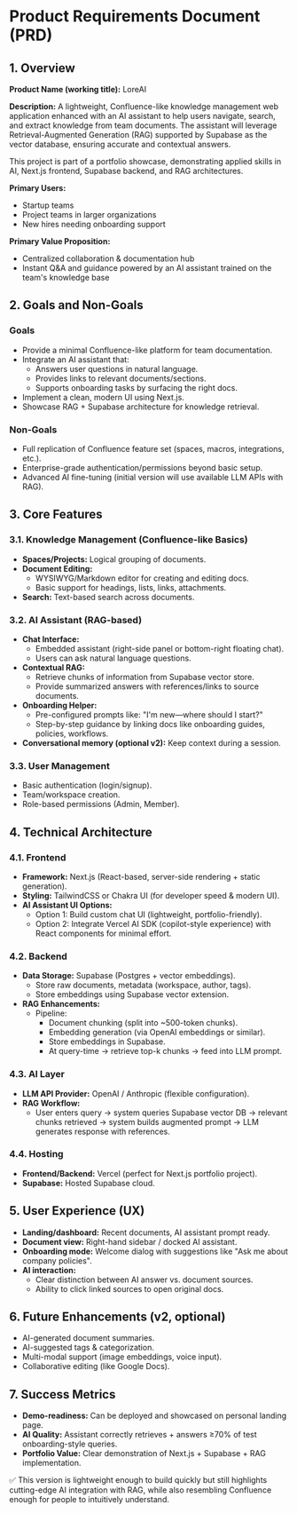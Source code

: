 # Product Requirements Document (PRD)

## 1. Overview

**Product Name (working title):** LoreAI

**Description:**
A lightweight, Confluence-like knowledge management web application enhanced with an AI assistant to help users navigate, search, and extract knowledge from team documents. The assistant will leverage Retrieval-Augmented Generation (RAG) supported by Supabase as the vector database, ensuring accurate and contextual answers.

This project is part of a portfolio showcase, demonstrating applied skills in AI, Next.js frontend, Supabase backend, and RAG architectures.

**Primary Users:**
- Startup teams
- Project teams in larger organizations
- New hires needing onboarding support

**Primary Value Proposition:**
- Centralized collaboration & documentation hub
- Instant Q&A and guidance powered by an AI assistant trained on the team's knowledge base

## 2. Goals and Non-Goals

### Goals
- Provide a minimal Confluence-like platform for team documentation.
- Integrate an AI assistant that:
  - Answers user questions in natural language.
  - Provides links to relevant documents/sections.
  - Supports onboarding tasks by surfacing the right docs.
- Implement a clean, modern UI using Next.js.
- Showcase RAG + Supabase architecture for knowledge retrieval.

### Non-Goals
- Full replication of Confluence feature set (spaces, macros, integrations, etc.).
- Enterprise-grade authentication/permissions beyond basic setup.
- Advanced AI fine-tuning (initial version will use available LLM APIs with RAG).

## 3. Core Features

### 3.1. Knowledge Management (Confluence-like Basics)
- **Spaces/Projects:** Logical grouping of documents.
- **Document Editing:**
  - WYSIWYG/Markdown editor for creating and editing docs.
  - Basic support for headings, lists, links, attachments.
- **Search:** Text-based search across documents.

### 3.2. AI Assistant (RAG-based)
- **Chat Interface:**
  - Embedded assistant (right-side panel or bottom-right floating chat).
  - Users can ask natural language questions.
- **Contextual RAG:**
  - Retrieve chunks of information from Supabase vector store.
  - Provide summarized answers with references/links to source documents.
- **Onboarding Helper:**
  - Pre-configured prompts like: "I'm new—where should I start?"
  - Step-by-step guidance by linking docs like onboarding guides, policies, workflows.
- **Conversational memory (optional v2):** Keep context during a session.

### 3.3. User Management
- Basic authentication (login/signup).
- Team/workspace creation.
- Role-based permissions (Admin, Member).

## 4. Technical Architecture

### 4.1. Frontend
- **Framework:** Next.js (React-based, server-side rendering + static generation).
- **Styling:** TailwindCSS or Chakra UI (for developer speed & modern UI).
- **AI Assistant UI Options:**
  - Option 1: Build custom chat UI (lightweight, portfolio-friendly).
  - Option 2: Integrate Vercel AI SDK (copilot-style experience) with React components for minimal effort.

### 4.2. Backend
- **Data Storage:** Supabase (Postgres + vector embeddings).
  - Store raw documents, metadata (workspace, author, tags).
  - Store embeddings using Supabase vector extension.
- **RAG Enhancements:**
  - Pipeline:
    - Document chunking (split into ~500-token chunks).
    - Embedding generation (via OpenAI embeddings or similar).
    - Store embeddings in Supabase.
    - At query-time → retrieve top-k chunks → feed into LLM prompt.

### 4.3. AI Layer
- **LLM API Provider:** OpenAI / Anthropic (flexible configuration).
- **RAG Workflow:**
  - User enters query → system queries Supabase vector DB → relevant chunks retrieved → system builds augmented prompt → LLM generates response with references.

### 4.4. Hosting
- **Frontend/Backend:** Vercel (perfect for Next.js portfolio project).
- **Supabase:** Hosted Supabase cloud.

## 5. User Experience (UX)

- **Landing/dashboard:** Recent documents, AI assistant prompt ready.
- **Document view:** Right-hand sidebar / docked AI assistant.
- **Onboarding mode:** Welcome dialog with suggestions like "Ask me about company policies".
- **AI interaction:**
  - Clear distinction between AI answer vs. document sources.
  - Ability to click linked sources to open original docs.

## 6. Future Enhancements (v2, optional)

- AI-generated document summaries.
- AI-suggested tags & categorization.
- Multi-modal support (image embeddings, voice input).
- Collaborative editing (like Google Docs).

## 7. Success Metrics

- **Demo-readiness:** Can be deployed and showcased on personal landing page.
- **AI Quality:** Assistant correctly retrieves + answers ≥70% of test onboarding-style queries.
- **Portfolio Value:** Clear demonstration of Next.js + Supabase + RAG implementation.

✅ This version is lightweight enough to build quickly but still highlights cutting-edge AI integration with RAG, while also resembling Confluence enough for people to intuitively understand.